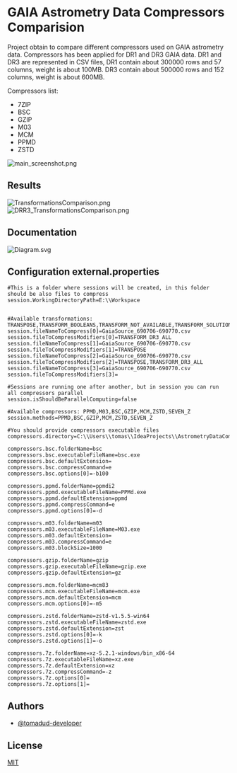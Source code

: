 # GAIA Astrometry Data Compressors Comparision

Project obtain to compare different compressors used on GAIA astrometry data. Compressors has been applied for DR1 and DR3 GAIA data. DR1 and DR3 are represented in CSV files, DR1 contain about 300000 rows and 57 columns, weight is about 100MB. DR3 contain about 500000 rows and 152 columns, weight is about 600MB.

Compressors list:
- 7ZIP
- BSC
- GZIP
- M03
- MCM
- PPMD
- ZSTD

![main_screenshot.png](assets%2Fmain_screenshot.png)

## Results
![TransformationsComparison.png](assets%2Fresults%2FTransformationsComparison.png)
![DRR3_TransformationsComparison.png](assets%2Fresults%2FDRR3_TransformationsComparison.png)

## Documentation
![Diagram.svg](assets%2FDiagram.svg)

## Configuration external.properties
```
#This is a folder where sessions will be created, in this folder should be also files to compress
session.WorkingDirectoryPath=E:\\Workspace


#Available transformations: TRANSPOSE,TRANSFORM_BOOLEANS,TRANSFORM_NOT_AVAILABLE,TRANSFORM_SOLUTION_ID,TRANSFORM_REF_EPOCHS
session.fileNameToCompress[0]=GaiaSource_690706-690770.csv
session.fileToCompressModifiers[0]=TRANSFORM_DR3_ALL
session.fileNameToCompress[1]=GaiaSource_690706-690770.csv
session.fileToCompressModifiers[1]=TRANSPOSE
session.fileNameToCompress[2]=GaiaSource_690706-690770.csv
session.fileToCompressModifiers[2]=TRANSPOSE,TRANSFORM_DR3_ALL
session.fileNameToCompress[3]=GaiaSource_690706-690770.csv
session.fileToCompressModifiers[3]=

#Sessions are running one after another, but in session you can run all compressors parallel
session.isShouldBeParallelComputing=false

#Available compressors: PPMD,M03,BSC,GZIP,MCM,ZSTD,SEVEN_Z
session.methods=PPMD,BSC,GZIP,MCM,ZSTD,SEVEN_Z

#You should provide compressors executable files
compressors.directory=C:\\Users\\tomas\\IdeaProjects\\AstrometryDataCompressionProject\\Compressors

compressors.bsc.folderName=bsc
compressors.bsc.executableFileName=bsc.exe
compressors.bsc.defaultExtension=
compressors.bsc.compressCommand=e
compressors.bsc.options[0]=-b100

compressors.ppmd.folderName=ppmdi2
compressors.ppmd.executableFileName=PPMd.exe
compressors.ppmd.defaultExtension=ppmd
compressors.ppmd.compressCommand=e
compressors.ppmd.options[0]=-d

compressors.m03.folderName=m03
compressors.m03.executableFileName=M03.exe
compressors.m03.defaultExtension=
compressors.m03.compressCommand=e
compressors.m03.blockSize=1000

compressors.gzip.folderName=gzip
compressors.gzip.executableFileName=gzip.exe
compressors.gzip.defaultExtension=gz

compressors.mcm.folderName=mcm83
compressors.mcm.executableFileName=mcm.exe
compressors.mcm.defaultExtension=mcm
compressors.mcm.options[0]=-m5

compressors.zstd.folderName=zstd-v1.5.5-win64
compressors.zstd.executableFileName=zstd.exe
compressors.zstd.defaultExtension=zst
compressors.zstd.options[0]=-k
compressors.zstd.options[1]=-o

compressors.7z.folderName=xz-5.2.1-windows/bin_x86-64
compressors.7z.executableFileName=xz.exe
compressors.7z.defaultExtension=xz
compressors.7z.compressCommand=-z
compressors.7z.options[0]=
compressors.7z.options[1]=
```


## Authors

- [@tomadud-developer](https://www.github.com/tomadud-developer)


## License

[MIT](https://choosealicense.com/licenses/mit/)

